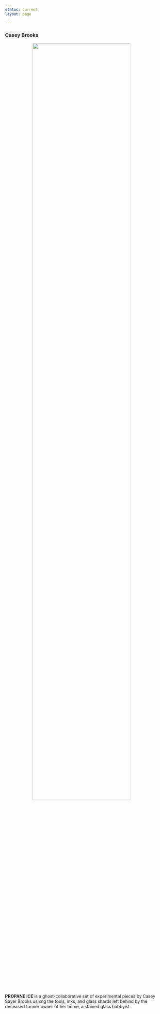 ```yaml
---
status: current
layout: page

---
```


### Casey Brooks

<center> <img src="{{site.baseurl}}/assets/images/PropaneIce.jpg" width="80%"> </center>

**PROPANE ICE** is a ghost-collaborative set of experimental pieces by Casey Sayer Brooks usixng the tools, inks, and glass shards left behind by the deceased former owner of her home, a stained glass hobbyist. 
